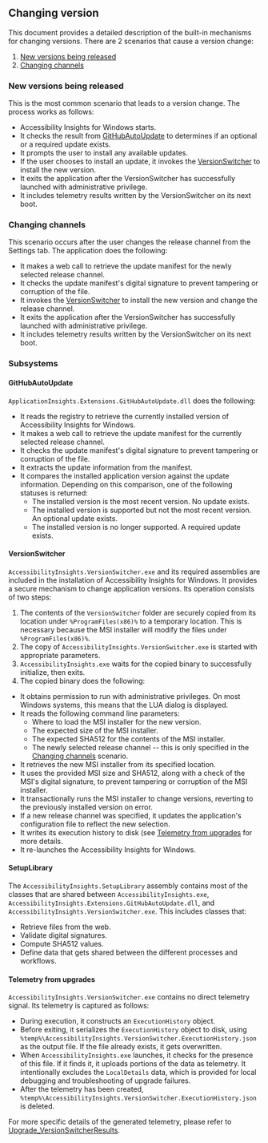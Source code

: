## Changing version

This document provides a detailed description of the built-in mechanisms for changing versions. There are 2 scenarios that cause a version change:
1. [New versions being released](#new-versions-being-released)
2. [Changing channels](#changing-channels)

### New versions being released
This is the most common scenario that leads to a version change. The process works as follows:
- Accessibility Insights for Windows starts.
- It checks the result from [GitHubAutoUpdate](#githubautoupdate) to determines if an optional or a required update exists.
- It prompts the user to install any available updates.
- If the user chooses to install an update, it invokes the [VersionSwitcher](#versionswitcher) to install the new version.
- It exits the application after the VersionSwitcher has successfully launched with administrative privilege.
- It includes telemetry results written by the VersionSwitcher on its next boot.

### Changing channels
This scenario occurs after the user changes the release channel from the Settings tab. The application does the following:
- It makes a web call to retrieve the update manifest for the newly selected release channel.
- It checks the update manifest's digital signature to prevent tampering or corruption of the file.
- It invokes the [VersionSwitcher](#versionswitcher) to install the new version and change the release channel.
- It exits the application after the VersionSwitcher has successfully launched with administrative privilege.
- It includes telemetry results written by the VersionSwitcher on its next boot.

### Subsystems

#### GitHubAutoUpdate
`ApplicationInsights.Extensions.GitHubAutoUpdate.dll` does the following:
- It reads the registry to retrieve the currently installed version of Accessibility Insights for Windows.
- It makes a web call to retrieve the update manifest for the currently selected release channel.
- It checks the update manifest's digital signature to prevent tampering or corruption of the file.
- It extracts the update information from the manifest.
- It compares the installed application version against the update information. Depending on this comparison, one of the following statuses is returned:
  - The installed version is the most recent version. No update exists.
  - The installed version is supported but not the most recent version. An optional update exists.
  - The installed version is no longer supported. A required update exists.

#### VersionSwitcher
`AccessibilityInsights.VersionSwitcher.exe` and its required assemblies are included in the installation of Accessibility Insights for Windows. It provides a secure mechanism to change application versions. Its operation consists of two steps:
1. The contents of the `VersionSwitcher` folder are securely copied from its location under `%ProgramFiles(x86)%` to a temporary location. This is necessary because the MSI installer will modify the files under `%ProgramFiles(x86)%`. 
2. The copy of `AccessibilityInsights.VersionSwitcher.exe` is started with appropriate parameters.
3. `AccessibilityInsights.exe` waits for the copied binary to successfully initialize, then exits.
3. The copied binary does the following:
  - It obtains permission to run with administrative privileges. On most Windows systems, this means that the LUA dialog is displayed.
  - It reads the following command line parameters:
    - Where to load the MSI installer for the new version.
    - The expected size of the MSI installer.
    - The expected SHA512 for the contents of the MSI installer.
    - The newly selected release channel -- this is only specified in the [Changing channels](#changing-channels) scenario.
  - It retrieves the new MSI installer from its specified location.
  - It uses the provided MSI size and SHA512, along with a check of the MSI's digital signature, to prevent tampering or corruption of the MSI installer.
  - It transactionally runs the MSI installer to change versions, reverting to the previously installed version on error.
  - If a new release channel was specified, it updates the application's configuration file to reflect the new selection.
  - It writes its execution history to disk (see [Telemetry from upgrades](#telemetry-from-upgrades) for more details.
  - It re-launches the Accessibility Insights for Windows.

#### SetupLibrary
The `AccessibilityInsights.SetupLibrary` assembly contains most of the classes that are shared between `AccessibilityInsights.exe`, `AccessibilityInsights.Extensions.GitHubAutoUpdate.dll`, and `AccessibilityInsights.VersionSwitcher.exe`. This includes classes that:
- Retrieve files from the web.
- Validate digital signatures.
- Compute SHA512 values.
- Define data that gets shared between the different processes and workflows.

#### Telemetry from upgrades
`AccessibilityInsights.VersionSwitcher.exe` contains no direct telemetry signal. Its telemetry is captured as follows:
- During execution, it constructs an `ExecutionHistory` object.
- Before exiting, it serializes the `ExecutionHistory` object to disk, using `%temp%\AccessibilityInsights.VersionSwitcher.ExecutionHistory.json` as the output file. If the file already exists, it gets overwritten.
- When `AccessibilityInsights.exe` launches, it checks for the presence of this file. If it finds it, it uploads portions of the data as telemetry. It intentionally excludes the `LocalDetails` data, which is provided for local debugging and troubleshooting of upgrade failures.
- After the telemetry has been created, `%temp%\AccessibilityInsights.VersionSwitcher.ExecutionHistory.json` is deleted.

For more specific details of the generated telemetry, please refer to [Upgrade_VersionSwitcherResults](TelemetryDetails.md/#upgrade_versionswitcherresults).
